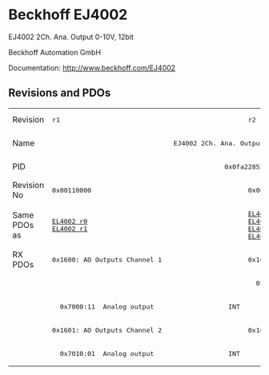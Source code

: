 # Beckhoff EJ4002

EJ4002 2Ch. Ana. Output 0-10V, 12bit

Beckhoff Automation GmbH

Documentation: <a href="http://www.beckhoff.com/EJ4002">http://www.beckhoff.com/EJ4002</a>

## Revisions and PDOs
<table>
<tr >
<td class="first">Revision</td>
<td ><pre>r1</pre></td>
<td ><pre>r2</pre></td>
</tr>
<tr >
<td class="first">Name</td>
<td  colspan=2 align="center"><pre>EJ4002 2Ch. Ana. Output 0-10V, 12bit</pre></td>
</tr>
<tr >
<td class="first">PID</td>
<td  colspan=2 align="center"><pre>0x0fa22852</pre></td>
</tr>
<tr >
<td class="first">Revision No</td>
<td ><pre>0x00110000</pre></td>
<td ><pre>0x00120000</pre></td>
</tr>
<tr >
<td class="first">Same PDOs as</td>
<td ><pre><a href="EL4002">EL4002 r0</a><br/><a href="EL4002">EL4002 r1</a></pre></td>
<td ><pre><a href="EL4002">EL4002 r2</a><br/><a href="EL4012">EL4012 r2</a><br/><a href="EL4022">EL4022 r2</a><br/><a href="EL4032">EL4032 r2</a></pre></td>
</tr>
<tr class="rxpdo pdosection">
<td class="first" rowspan=5 valign=top>RX PDOs</td>
<td><pre>0x1600: AO Outputs Channel 1</pre></td>
<td><pre>0x1600: AO Output Channel 1</pre></td>
<td></td>
</tr>
<tr class="rxpdo">
<td class="first"></td>
<td ><pre>  0x7000:01  Analog output                   INT</pre></td>
</tr>
<tr class="rxpdo">
<td class="first"><pre>  0x7000:11  Analog output                   INT</pre></td>
<td ></td>
</tr>
<tr class="rxpdo pdosection">
<td class="first"><pre>0x1601: AO Outputs Channel 2</pre></td>
<td ><pre>0x1601: AO Output Channel 2</pre></td>
</tr>
<tr class="rxpdo">
<td class="first" colspan=2 align="left"><pre>  0x7010:01  Analog output                   INT</pre></td>
</tr>
</table>
